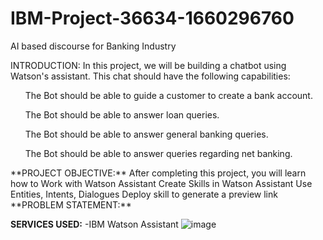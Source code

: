 # IBM-Project-36634-1660296760
<p>AI based discourse for Banking Industry<p>
INTRODUCTION:
In this project, we will be building a chatbot using Watson's assistant. This chat should have the following capabilities:

<ol>The Bot should be able to guide a customer to create a bank account.</ol>
<ol>The Bot should be able to answer loan queries.</ol>
<ol>The Bot should be able to answer general banking queries.</ol>
<ol>The Bot should be able to answer queries regarding net banking.</ol>
**PROJECT OBJECTIVE:**
After completing this project, you will learn how to 
Work with Watson Assistant
Create Skills  in Watson Assistant
Use Entities, Intents, Dialogues
Deploy skill to generate a preview link
**PROBLEM STATEMENT:**

**SERVICES USED:**
-IBM Watson Assistant
![image](https://user-images.githubusercontent.com/83297844/194100388-c8a731b7-06b0-4d8f-ab22-6df3102f8900.png)


